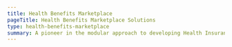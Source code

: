 ```yaml
---
title: Health Benefits Marketplace
pageTitle: Health Benefits Marketplace Solutions
type: health-benefits-marketplace
summary: A pioneer in the modular approach to developing Health Insurance Exchanges
---
```

